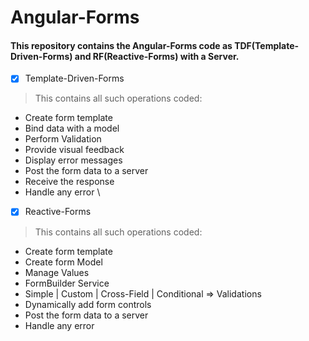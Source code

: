 # Angular-Forms
#### This repository contains the Angular-Forms code as TDF(Template-Driven-Forms) and RF(Reactive-Forms) with a Server.

- [X] Template-Driven-Forms
> This contains all such operations coded:
- Create form template
- Bind data with a model
- Perform Validation
- Provide visual feedback
- Display error messages
- Post the form data to a server
- Receive the response
- Handle any error
\
- [X] Reactive-Forms
> This contains all such operations coded:
- Create form template
- Create form Model
- Manage Values
- FormBuilder Service
- Simple | Custom | Cross-Field | Conditional => Validations
- Dynamically add form controls
- Post the form data to a server
- Handle any error

